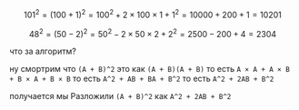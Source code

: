 $$ 101^2 = (100 + 1)^2 = 100^2 + 2 × 100 × 1 + 1^2 = 10000 + 200 + 1 = 10201 $$

$$ 48^2 = (50 - 2)^2 = 50^2 - 2 × 50 × 2 + 2^2 = 2500 - 200 + 4 = 2304 $$

что за алгоритм?

ну смортрим что `(A + B)^2` это как `(A + B)(A + B)` то есть `A × A + A × B + B × A + B × B` то есть `A^2 + AB + BA + B^2` то есть `A^2 + 2AB + B^2`

получается мы Разложили `(A + B)^2` как `A^2 + 2AB + B^2`
